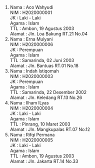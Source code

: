 1. Nama   : Aco Wahyudi <br>
   NIM    : H2020000001 <br>
   JK     : Laki - Laki <br>
   Agama  : Islam <br>
   TTL    : Ambon, 19 Agustus 2003 <br>
   Alamat : Jln. Loa Bakung RT.21 No.04 <br>
2. Nama   : Erna Mulyani <br>
   NIM    : H2020000006 <br>
   JK     : Perempuan <br>
   Agama  : Islam <br>
   TTL    : Samarinda, 02 Juni 2003 <br>
   Alamat : Jln. Bantuas RT.01 No.18 <br>
3. Nama   : Indah Istiqomah <br>
   NIM    : H2020000003 <br>
   JK     : Perempuan <br>
   Agama  : Islam <br>
   TTL    : Samarinda, 22 Desember 2002 <br>
   Alamat : Jln. Keledang RT.13 No.26 <br>
4. Nama   : Ilham ILyas <br>
   NIM    : H2020000004 <br>
   JK     : Laki - Laki <br>
   Agama  : Islam <br>
   TTL    : Pinrang, 10 Maret 2003 <br>
   Alamat : Jln. Mangkupalas RT.07 No.12 <br>
5. Nama   : Rifqi Permana <br>
   NIM    : H2020000005 <br>
   JK     : Laki - Laki <br>
   Agama  : Islam <br>
   TTL    : Ambon, 19 Agustus 2003 <br>
   Alamat : Jln. Jakarta RT.14 No.33 <br>

